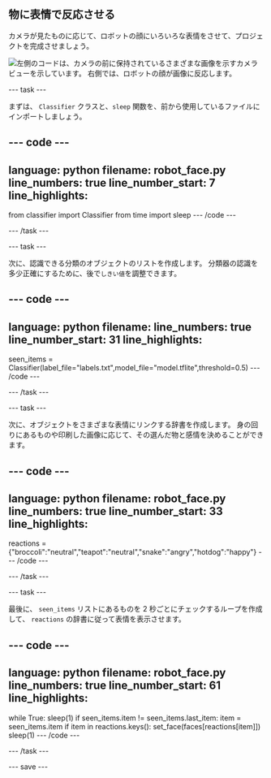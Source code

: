 ## 物に表情で反応させる

カメラが見たものに応じて、ロボットの顔にいろいろな表情をさせて、プロジェクトを完成させましょう。

![左側のコードは、カメラの前に保持されているさまざまな画像を示すカメラビューを示しています。 右側では、ロボットの顔が画像に反応します。](images/completed_project.gif)

--- task ---

まずは、 `Classifier` クラスと、`sleep` 関数を、前から使用しているファイルにインポートしましょう。

--- code ---
---
language: python filename: robot_face.py line_numbers: true line_number_start: 7
line_highlights:
---
from classifier import Classifier from time import sleep --- /code ---

--- /task ---

--- task ---

次に、認識できる分類のオブジェクトのリストを作成します。 分類器の認識を多少正確にするために、後で`しきい値`を調整できます。

--- code ---
---
language: python filename: line_numbers: true line_number_start: 31
line_highlights:
---

seen_items = Classifier(label_file="labels.txt",model_file="model.tflite",threshold=0.5) --- /code ---

--- /task ---

--- task ---

次に、オブジェクトをさまざまな表情にリンクする辞書を作成します。 身の回りにあるものや印刷した画像に応じて、その選んだ物と感情を決めることができます。

--- code ---
---
language: python filename: robot_face.py line_numbers: true line_number_start: 33
line_highlights:
---

reactions = {"broccoli":"neutral","teapot":"neutral","snake":"angry","hotdog":"happy"} --- /code ---

--- /task ---

--- task ---

最後に、 `seen_items` リストにあるものを 2 秒ごとにチェックするループを作成して、 `reactions` の辞書に従って表情を表示させます。

--- code ---
---
language: python filename: robot_face.py line_numbers: true line_number_start: 61
line_highlights:
---
while True: sleep(1) if seen_items.item != seen_items.last_item: item = seen_items.item if item in reactions.keys(): set_face(faces[reactions[item]]) sleep(1) --- /code ---

--- /task ---

--- save ---
